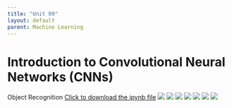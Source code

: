 ```yaml
---
title: "Unit 09"
layout: default
parent: Machine Learning
---
```


# Introduction to Convolutional Neural Networks (CNNs)
Object Recognition [Click to download the ipynb file](./Supplementary_Material/Unit9_Object_Recognition_Final.ipynb)
<img src="./Supplementary_Material/Images/Unit09_page-0001.jpg">
<img src="./Supplementary_Material/Images/Unit09_page-0002.jpg">
<img src="./Supplementary_Material/Images/Unit09_page-0003.jpg">
<img src="./Supplementary_Material/Images/Unit09_page-0004.jpg">
<img src="./Supplementary_Material/Images/Unit09_page-0005.jpg">
<img src="./Supplementary_Material/Images/Unit09_page-0006.jpg">
<img src="./Supplementary_Material/Images/Unit09_page-0007.jpg">
